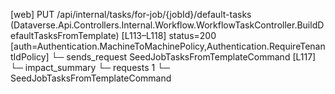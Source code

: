 [web] PUT /api/internal/tasks/for-job/{jobId}/default-tasks  (Dataverse.Api.Controllers.Internal.Workflow.WorkflowTaskController.BuildDefaultTasksFromTemplate)  [L113–L118] status=200 [auth=Authentication.MachineToMachinePolicy,Authentication.RequireTenantIdPolicy]
  └─ sends_request SeedJobTasksFromTemplateCommand [L117]
  └─ impact_summary
    └─ requests 1
      └─ SeedJobTasksFromTemplateCommand

